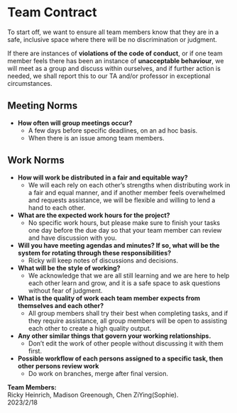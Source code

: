 # Team Contract

To start off, we want to ensure all team members know that they are in a safe, inclusive space where there will be no discrimination or judgment.

If there are instances of **violations of the code of conduct**, or if one team member feels there has been an instance of **unacceptable behaviour**, we will meet as a group and discuss within ourselves, and if further action is needed, we shall report this to our TA and/or professor in exceptional circumstances.

## Meeting Norms
- **How often will group meetings occur?**
    - A few days before specific deadlines, on an ad hoc basis.
    - When there is an issue among team members.

## Work Norms
- **How will work be distributed in a fair and equitable way?**
    - We will each rely on each other’s strengths when distributing work in a fair and equal manner, and if another member feels overwhelmed and requests assistance, we will be flexible and willing to lend a hand to each other. 
- **What are the expected work hours for the project?**
    - No specific work hours, but please make sure to finish your tasks one day before the due day so that your team member can review and have discussion with you.
- **Will you have meeting agendas and minutes? If so, what will be the system for rotating through these responsibilities?**
    - Ricky will keep notes of discussions and decisions. 
- **What will be the style of working?**
    - We acknowledge that we are all still learning and we are here to help each other learn and grow, and it is a safe space to ask questions without fear of judgment.
- **What is the quality of work each team member expects from themselves and each other?**
    - All group members shall try their best when completing tasks, and if they require assistance, all group members will be open to assisting each other to create a high quality output.
- **Any other similar things that govern your working relationships.**
    - Don’t edit the work of other people without discussing it with them first. 
- **Possible workflow of each persons assigned to a specific task, then other persons review work**
    - Do work on branches, merge after final version.


**Team Members:**   
Ricky Heinrich, Madison Greenough, Chen ZiYing(Sophie).  
2023/2/18


```python

```
